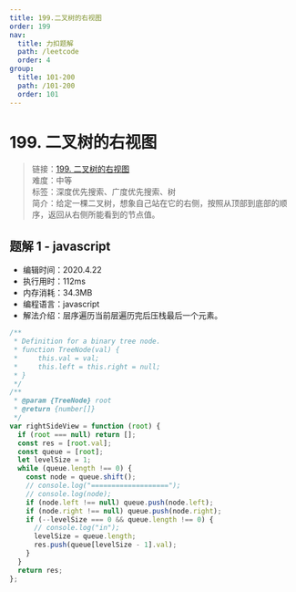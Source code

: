 ```yaml
---
title: 199.二叉树的右视图
order: 199
nav:
  title: 力扣题解
  path: /leetcode
  order: 4
group:
  title: 101-200
  path: /101-200
  order: 101
---
```


# 199. 二叉树的右视图

> 链接：[199. 二叉树的右视图](https://leetcode-cn.com/problems/binary-tree-right-side-view/)  
> 难度：中等  
> 标签：深度优先搜索、广度优先搜索、树  
> 简介：给定一棵二叉树，想象自己站在它的右侧，按照从顶部到底部的顺序，返回从右侧所能看到的节点值。

## 题解 1 - javascript

- 编辑时间：2020.4.22
- 执行用时：112ms
- 内存消耗：34.3MB
- 编程语言：javascript
- 解法介绍：层序遍历当前层遍历完后压栈最后一个元素。

```javascript
/**
 * Definition for a binary tree node.
 * function TreeNode(val) {
 *     this.val = val;
 *     this.left = this.right = null;
 * }
 */
/**
 * @param {TreeNode} root
 * @return {number[]}
 */
var rightSideView = function (root) {
  if (root === null) return [];
  const res = [root.val];
  const queue = [root];
  let levelSize = 1;
  while (queue.length !== 0) {
    const node = queue.shift();
    // console.log("===================");
    // console.log(node);
    if (node.left !== null) queue.push(node.left);
    if (node.right !== null) queue.push(node.right);
    if (--levelSize === 0 && queue.length !== 0) {
      // console.log("in");
      levelSize = queue.length;
      res.push(queue[levelSize - 1].val);
    }
  }
  return res;
};
```
